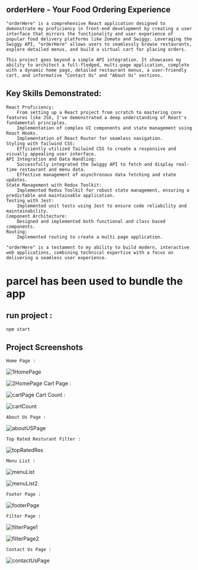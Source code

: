 ## orderHere - Your Food Ordering Experience

    "orderHere" is a comprehensive React application designed to demonstrate my proficiency in front-end development by creating a user interface that mirrors the functionality and user experience of popular food delivery platforms like Zomato and Swiggy. Leveraging the Swiggy API, "orderHere" allows users to seamlessly browse restaurants, explore detailed menus, and build a virtual cart for placing orders.

    This project goes beyond a simple API integration. It showcases my ability to architect a full-fledged, multi-page application, complete with a dynamic home page, detailed restaurant menus, a user-friendly cart, and informative "Contact Us" and "About Us" sections.

## Key Skills Demonstrated:

    React Proficiency:
        From setting up a React project from scratch to mastering core features like JSX, I've demonstrated a deep understanding of React's fundamental principles.
        Implementation of complex UI components and state management using React Hooks.
        Implementation of React Router for seamless navigation.
    Styling with Tailwind CSS:
        Efficiently utilized Tailwind CSS to create a responsive and visually appealing user interface.
    API Integration and Data Handling:
        Successfully integrated the Swiggy API to fetch and display real-time restaurant and menu data.
        Effective management of asynchronous data fetching and state updates.
    State Management with Redux Toolkit:
        Implemented Redux Toolkit for robust state management, ensuring a predictable and maintainable application.
    Testing with Jest:
        Implemented unit tests using Jest to ensure code reliability and maintainability.
    Component Architecture:
        Designed and implemented both functional and class based components.
    Routing:
        Implemented routing to create a multi page application.

    "orderHere" is a testament to my ability to build modern, interactive web applications, combining technical expertise with a focus on delivering a seamless user experience.

# parcel has been used to bundle the app

## run project :

    npm start

## Project Screenshots

    Home Page :
    
![1HomePage](https://github.com/user-attachments/assets/46bc7857-5487-4f20-828c-d2c039d1cb8c)

![2HomePage](https://github.com/user-attachments/assets/ecdec8e2-c9f8-435d-b231-cc7ea1926436)
    Cart Page :
    
![cartPage](https://github.com/user-attachments/assets/1b7b9809-7318-47c4-a61d-ffe94847cb32)
    Cart Count :
    
![cartCount](https://github.com/user-attachments/assets/e0db0af4-791d-47ea-92ee-45fa0056560a)

    About Us Page :
    
![aboutUSPage](https://github.com/user-attachments/assets/f6a93b4c-d684-40e7-bcfa-e2c7ff7e53f8)

    Top Rated Resturant Filter :

![topRatedRes](https://github.com/user-attachments/assets/35b0a1a9-a84b-428a-887b-55b0e041e5a8)

    Menu List :

![menuList](https://github.com/user-attachments/assets/452c297f-69c4-433c-9b28-b97cf6a18082)

![menuList2](https://github.com/user-attachments/assets/ac23a717-7a69-43f9-8c84-f2b47694337d)

    Footer Page :

![footerPage](https://github.com/user-attachments/assets/a1ce1671-79ac-48fb-a7d6-794ad62c4b04)

    Filter Page :

![filterPage1](https://github.com/user-attachments/assets/f5a0e4de-692e-481b-a685-32d2fb6b9c04)

![filterPage2](https://github.com/user-attachments/assets/57dd30f0-64ab-402b-8b31-0e4bbf83d7a9)

    Contact Us Page :

![contactUsPage](https://github.com/user-attachments/assets/2143eced-ff08-4ffb-851a-7d59922b0dca)

